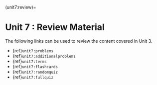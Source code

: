 (unit7:review)=
# Unit 7 : Review Material

The following links can be used to review the content covered in Unit 3.
- {ref}`unit7:problems`
- {ref}`unit7:additionalproblems`
- {ref}`unit7:terms`
- {ref}`unit7:flashcards`
- {ref}`unit7:randomquiz`
- {ref}`unit7:fullquiz`
